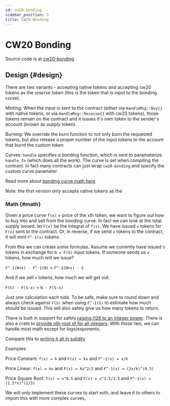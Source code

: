 ```yaml
---
id: cw20-bonding
sidebar_position: 3
title: CW20 Bonding
---
```


# CW20 Bonding

Source code is at [cw20-bonding](https://github.com/CosmWasm/cw-tokens/tree/main/contracts/cw20-bonding).

## Design {#design}

There are two variants - accepting native tokens and accepting cw20 tokens as the *reserve* token (this is the token
that is input to the bonding curve).

Minting: When the input is sent to the contract (either via `HandleMsg::Buy{}`
with native tokens, or via `HandleMsg::Receive{}` with cw20 tokens), those tokens remain on the contract and it issues
it's own token to the sender's account (known as *supply* token).

Burning: We override the burn function to not only burn the requested tokens, but also release a proper number of the
input tokens to the account that burnt the custom token

Curves: `handle` specifies a bonding function, which is sent to parameterize
`handle_fn` (which does all the work). The curve is set when compiling the contract. In fact many contracts can just
wrap `cw20-bonding` and specify the custom curve parameter.

Read more about [bonding curve math here](https://yos.io/2018/11/10/bonding-curves/)

Note: the first version only accepts native tokens as the

### Math {#math}

Given a price curve `f(x)` = price of the `x`th token, we want to figure out how to buy into and sell from the bonding
curve. In fact we can look at the total supply issued. let `F(x)` be the integral of `f(x)`. We have issued
`x` tokens for `F(x)` sent to the contract. Or, in reverse, if we send
`x` tokens to the contract, it will mint `F^-1(x)` tokens.

From this we can create some formulas. Assume we currently have issued `S`
tokens in exchange for `N = F(S)` input tokens. If someone sends us `x` tokens, how much will we issue?

`F^-1(N+x) - F^-1(N)` = `F^-1(N+x) - S`

And if we sell `x` tokens, how much we will get out:

`F(S) - F(S-x)` = `N - F(S-x)`

Just one calculation each side. To be safe, make sure to round down and always check against `F(S)` when using `F^-1(S)`
to estimate how much should be issued. This will also safely give us how many tokens to return.

There is built in support for
safely [raising i128 to an integer power](https://doc.rust-lang.org/std/primitive.i128.html#method.checked_pow). There
is also a crate
to [provide nth-root of for all integers](https://docs.rs/num-integer/0.1.43/num_integer/trait.Roots.html). With these
two, we can handle most math except for logs/exponents.

Compare this
to [writing it all in solidity](https://github.com/OpenZeppelin/openzeppelin-contracts/blob/7b7ff729b82ea73ea168e495d9c94cb901ae95ce/contracts/math/Power.sol)

Examples:

Price Constant: `f(x) = k` and `F(x) = kx` and `F^-1(x) = x/k`

Price Linear: `f(x) = kx` and `F(x) = kx^2/2` and `F^-1(x) = (2x/k)^(0.5)`

Price Square Root: `f(x) = x^0.5` and `F(x) = x^1.5/1.5` and `F^-1(x) = (1.5*x)^(2/3)`

We will only implement these curves to start with, and leave it to others to import this with more complex curves,
